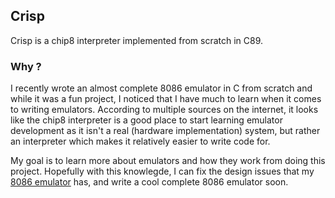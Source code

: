 ## Crisp
Crisp is a chip8 interpreter implemented from scratch in C89.

### Why ?
I recently wrote an almost complete 8086 emulator in C from scratch and while it was a fun project, I noticed that I have much to learn when it comes to writing emulators. According to multiple sources on the internet, it looks like the chip8 interpreter is a good place to start learning emulator development as it isn't a real (hardware implementation) system, but rather an interpreter which makes it relatively easier to write code for.

My goal is to learn more about emulators and how they work from doing this project. Hopefully with this knowlegde, I can fix the design issues that my [8086 emulator](https://github.com/aelobdog/cuppu86) has, and write a cool complete 8086 emulator soon.

